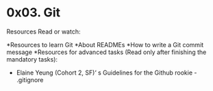 # 0x03. Git

Resources
Read or watch:

*Resources to learn Git
*About READMEs
*How to write a Git commit message
*Resources for advanced tasks (Read only after finishing the mandatory tasks):

* Elaine Yeung (Cohort 2, SF)‘ s Guidelines for the Github rookie - .gitignore

